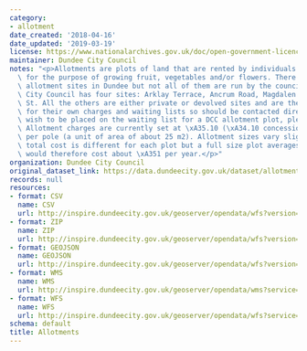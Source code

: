 ```yaml
---
category:
- allotment
date_created: '2018-04-16'
date_updated: '2019-03-19'
license: https://www.nationalarchives.gov.uk/doc/open-government-licence/version/3/
maintainer: Dundee City Council
notes: "<p>Allotments are plots of land that are rented by individuals or organisations\
  \ for the purpose of growing fruit, vegetables and/or flowers. There are several\
  \ allotment sites in Dundee but not all of them are run by the council itself. Dundee\
  \ City Council has four sites: Arklay Terrace, Ancrum Road, Magdalen Green and Macaulay\
  \ St. All the others are either private or devolved sites and are therefore responsible\
  \ for their own charges and waiting lists so should be contacted directly. If you\
  \ wish to be placed on the waiting list for a DCC allotment plot, please email environment@dundeecity.gov.uk\
  \ Allotment charges are currently set at \xA35.10 (\xA34.10 concession) per annum\
  \ per pole (a unit of area of about 25 m2). Allotment sizes vary slightly so the\
  \ total cost is different for each plot but a full size plot averages 10 poles and\
  \ would therefore cost about \xA351 per year.</p>"
organization: Dundee City Council
original_dataset_link: https://data.dundeecity.gov.uk/dataset/allotments
records: null
resources:
- format: CSV
  name: CSV
  url: http://inspire.dundeecity.gov.uk/geoserver/opendata/wfs?version=2.0.0&service=wfs&request=GetFeature&typeName=opendata:ALLOTMENTS&outputFormat=csv
- format: ZIP
  name: ZIP
  url: http://inspire.dundeecity.gov.uk/geoserver/opendata/wfs?version=2.0.0&service=wfs&request=GetFeature&typeName=opendata:ALLOTMENTS&outputFormat=SHAPE-ZIP
- format: GEOJSON
  name: GEOJSON
  url: http://inspire.dundeecity.gov.uk/geoserver/opendata/wfs?version=2.0.0&service=wfs&request=GetFeature&typeName=opendata:ALLOTMENTS&outputFormat=json
- format: WMS
  name: WMS
  url: http://inspire.dundeecity.gov.uk/geoserver/opendata/wms?service=WMS&version=1.3.0&request=getCapabilities
- format: WFS
  name: WFS
  url: http://inspire.dundeecity.gov.uk/geoserver/opendata/wfs?service=WFS&version=1.1.0&request=getCapabilities
schema: default
title: Allotments
---
```

